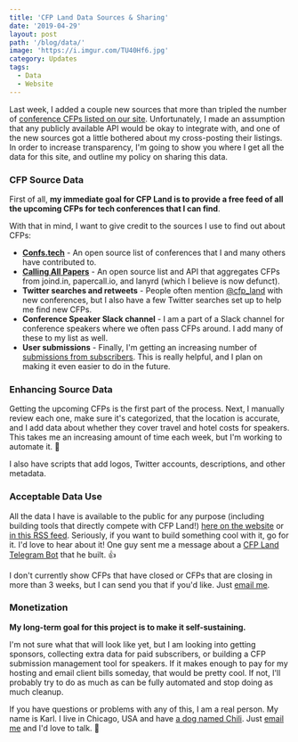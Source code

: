 ```yaml
---
title: 'CFP Land Data Sources & Sharing'
date: '2019-04-29'
layout: post
path: '/blog/data/'
image: 'https://i.imgur.com/TU40Hf6.jpg'
category: Updates
tags:
  - Data
  - Website
---
```


Last week, I added a couple new sources that more than tripled the number of [conference CFPs listed on our site](https://www.cfpland.com/conferences).
Unfortunately, I made an assumption that any publicly available API would be okay to integrate with, and one of the new sources
got a little bothered about my cross-posting their listings. In order to increase transparency, I'm going to show you where
I get all the data for this site, and outline my policy on sharing this data.

<!--more-->

### CFP Source Data

First of all, **my immediate goal for CFP Land is to provide a free feed of all the upcoming CFPs for tech conferences that I can find**.

With that in mind, I want to give credit to the sources I use to find out about CFPs:

- **[Confs.tech](https://confs.tech/)** - An open source list of conferences that I and many others have contributed to.
- **[Calling All Papers](https://callingallpapers.com/)** - An open source list and API that aggregates CFPs from joind.in, papercall.io, and lanyrd (which I believe is now defunct).
- **Twitter searches and retweets** - People often mention [@cfp_land](https://twitter.com/cfp_land) with new conferences, but I also have a few Twitter searches set up to help me find new CFPs.
- **Conference Speaker Slack channel** - I am a part of a Slack channel for conference speakers where we often pass CFPs around. I add many of these to my list as well.
- **User submissions** - Finally, I'm getting an increasing number of [submissions from subscribers](https://www.cfpland.com/submit). This is really helpful, and I plan on making it even easier to do in the future.

### Enhancing Source Data

Getting the upcoming CFPs is the first part of the process. Next, I manually review each one, make sure it's categorized, that the location
is accurate, and I add data about whether they cover travel and hotel costs for speakers. This takes me an increasing amount of time
each week, but I'm working to automate it. 🤖

I also have scripts that add logos, Twitter accounts, descriptions, and other metadata.

### Acceptable Data Use

All the data I have is available to the public for any purpose (including building tools that directly compete with CFP Land!) [here on the website](https://www.cfpland.com/conferences) or [in this RSS feed](https://feeds.cfpland.com/v2/rss/cfps). Seriously, if you want to build something cool with it, go for it. I'd love to hear about it! One guy sent me a message about a [CFP Land Telegram Bot](https://github.com/jonatasbaldin/cfpland-telegram-bot) that he built. 👍

I don't currently show CFPs that have closed or CFPs that are closing in more than 3 weeks, but I can send you that if you'd like. Just [email me](mailto:karl@cfpland.com).

### Monetization

**My long-term goal for this project is to make it self-sustaining.**

I'm not sure what that will look like yet, but I am looking into getting sponsors, collecting extra data for paid subscribers, or building a CFP submission management tool for speakers. If it makes enough to pay for my hosting and email client bills someday, that would be pretty cool. If not, I'll probably try to do as much as can be fully automated and stop doing as much cleanup.

If you have questions or problems with any of this, I am a real person. My name is Karl. I live in Chicago, USA and have [a dog named Chili](https://www.instagram.com/urbanmutt_chilidog/). Just [email me](mailto:karl@cfpland.com) and I'd love to talk. 💌
